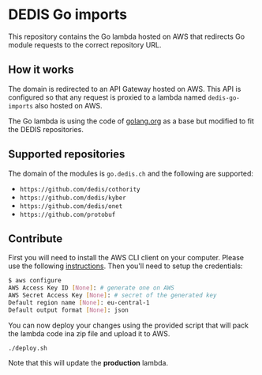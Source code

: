 # DEDIS Go imports

This repository contains the Go lambda hosted on AWS that redirects Go module
requests to the correct repository URL.

## How it works

The domain is redirected to an API Gateway hosted on AWS. This API is configured
so that any request is proxied to a lambda named `dedis-go-imports` also hosted
on AWS.

The Go lambda is using the code of [golang.org](https://github.com/golang/website/blob/master/cmd/golangorg/x.go)
as a base but modified to fit the DEDIS repositories.

## Supported repositories

The domain of the modules is `go.dedis.ch` and the following are supported:

- `https://github.com/dedis/cothority`
- `https://github.com/dedis/kyber`
- `https://github.com/dedis/onet`
- `https://github.com/protobuf`

## Contribute

First you will need to install the AWS CLI client on your computer. Please use the
following [instructions](https://docs.aws.amazon.com/cli/latest/userguide/cli-chap-install.html).
Then you'll need to setup the credentials:

```bash
$ aws configure
AWS Access Key ID [None]: # generate one on AWS
AWS Secret Access Key [None]: # secret of the generated key
Default region name [None]: eu-central-1
Default output format [None]: json
```

You can now deploy your changes using the provided script that will pack the
lambda code ina  zip file and upload it to AWS.

```
./deploy.sh
```

Note that this will update the **production** lambda.
